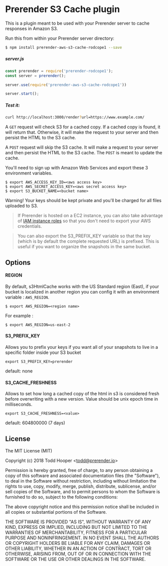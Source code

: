 Prerender S3 Cache plugin
===========================

This is a plugin meant to be used with your Prerender server to cache responses in Amazon S3.

Run this from within your Prerender server directory:

```bash
$ npm install prerender-aws-s3-cache-rodcope1 --save
```
##### server.js
```js
const prerender = require('prerender-rodcope1');
const server = prerender();

server.use(require('prerender-aws-s3-cache-rodcope1'))

server.start();
```
##### Test it:
```bash
curl http://localhost:3000/render?url=https://www.example.com/
```
A `GET` request will check S3 for a cached copy. If a cached copy is found, it will return that. Otherwise, it will make the request to your server and then persist the HTML to the S3 cache.

A `POST` request will skip the S3 cache. It will make a request to your server and then persist the HTML to the S3 cache. The `POST` is meant to update the cache.

You'll need to sign up with Amazon Web Services and export these 3 environment variables.

```
$ export AWS_ACCESS_KEY_ID=<aws access key>
$ export AWS_SECRET_ACCESS_KEY=<aws secret access key>
$ export S3_BUCKET_NAME=<bucket name>
```

Warning! Your keys should be kept private and you'll be charged for all files uploaded to S3.

> If Prerender is hosted on a EC2 instance, you can also take advantage of [IAM instance roles](http://aws.typepad.com/aws/2012/06/iam-roles-for-ec2-instances-simplified-secure-access-to-aws-service-apis-from-ec2.html)
so that you don't need to export your AWS credentials.

> You can also export the S3_PREFIX_KEY variable so that the key (which is by default the complete requested URL) is
prefixed. This is useful if you want to organize the snapshots in the same bucket.

## Options

#### REGION
By default, s3HtmlCache works with the US Standard region (East), if your bucket is localized in another region you can config it with an environment variable : `AWS_REGION`.

```
$ export AWS_REGION=<region name>
```

For example :

```
$ export AWS_REGION=us-east-2
```

#### S3_PREFIX_KEY
Allows you to prefix your keys if you want all of your snapshots to live in a specific folder inside your S3 bucket

`export S3_PREFIX_KEY=prerender`

default: none

#### S3_CACHE_FRESHNESS
Allows to set how long a cached copy of the html in s3 is considered fresh before overwriting with a new version. Value should be unix epoch time in milliseconds.

`export S3_CACHE_FRESHNESS=<value>`

default: 604800000 (7 days)

## License

The MIT License (MIT)

Copyright (c) 2018 Todd Hooper &lt;todd@prerender.io&gt;

Permission is hereby granted, free of charge, to any person obtaining a copy
of this software and associated documentation files (the "Software"), to deal
in the Software without restriction, including without limitation the rights
to use, copy, modify, merge, publish, distribute, sublicense, and/or sell
copies of the Software, and to permit persons to whom the Software is
furnished to do so, subject to the following conditions:

The above copyright notice and this permission notice shall be included in
all copies or substantial portions of the Software.

THE SOFTWARE IS PROVIDED "AS IS", WITHOUT WARRANTY OF ANY KIND, EXPRESS OR
IMPLIED, INCLUDING BUT NOT LIMITED TO THE WARRANTIES OF MERCHANTABILITY,
FITNESS FOR A PARTICULAR PURPOSE AND NONINFRINGEMENT. IN NO EVENT SHALL THE
AUTHORS OR COPYRIGHT HOLDERS BE LIABLE FOR ANY CLAIM, DAMAGES OR OTHER
LIABILITY, WHETHER IN AN ACTION OF CONTRACT, TORT OR OTHERWISE, ARISING FROM,
OUT OF OR IN CONNECTION WITH THE SOFTWARE OR THE USE OR OTHER DEALINGS IN
THE SOFTWARE.

